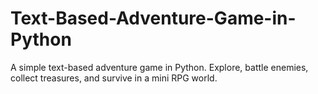 # Text-Based-Adventure-Game-in-Python
A simple text-based adventure game in Python. Explore, battle enemies, collect treasures, and survive in a mini RPG world.
